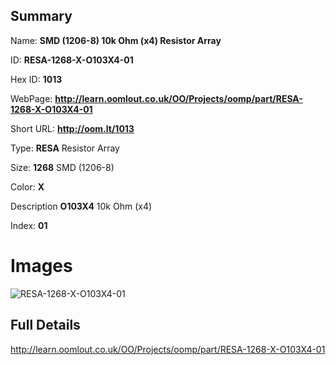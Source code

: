 

## Summary
 
Name: __SMD (1206-8) 10k Ohm (x4) Resistor Array__

ID: __RESA-1268-X-O103X4-01__

Hex ID: __1013__

WebPage: __http://learn.oomlout.co.uk/OO/Projects/oomp/part/RESA-1268-X-O103X4-01__

Short URL: __http://oom.lt/1013__


Type: __RESA__ Resistor Array 

Size: __1268__ SMD (1206-8) 

Color: __X__  

Description __O103X4__ 10k Ohm (x4) 

Index: __01__


# Images
![RESA-1268-X-O103X4-01](http://oomlout.com/oomp-gen/parts/RESA-1268-X-O103X4-01/RESA-1268-X-O103X4-01_420.jpg)



## Full Details

 http://learn.oomlout.co.uk/OO/Projects/oomp/part/RESA-1268-X-O103X4-01














